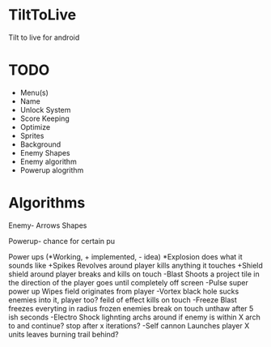 TiltToLive
==========

Tilt to live for android


TODO
====
* Menu(s)
* Name
* Unlock System
* Score Keeping
* Optimize
* Sprites
* Background
* Enemy Shapes
* Enemy algorithm
* Powerup alogrithm


Algorithms
==========

Enemy-
	Arrows
	Shapes
	

Powerup-
	chance for certain pu


Power ups
(*Working, + implemented, - idea)
*Explosion
	does what it sounds like
+Spikes
	Revolves around player
	kills anything it touches
+Shield
	shield around player
	breaks and kills on touch
-Blast
	Shoots a project tile in the direction of the player
	goes until completely off screen
-Pulse
	super power up
	Wipes field
	originates from player
-Vortex
	black hole
	sucks enemies into it, player too?
	feild of effect
	kills on touch
-Freeze Blast
	freezes everyting in radius
	frozen enemies break on touch
	unthaw after 5 ish seconds
-Electro Shock
	lighnting archs around
	if enemy is within X arch to and continue?
	stop after x iterations?
-Self cannon
	Launches player X units
	leaves burning trail behind?
